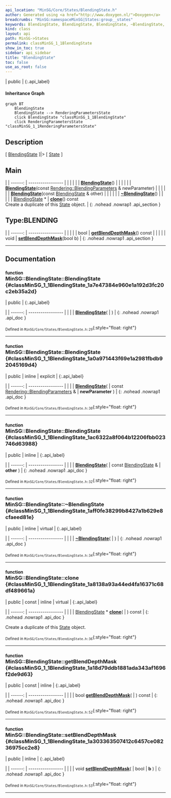 ```yaml
---
api_location: "MinSG/Core/States/BlendingState.h"
author: Generated using <a href="http://www.doxygen.nl/">Doxygen</a>
breadcrumbs: "MinSG:namespaceMinSG|States:group__states"
keywords: BlendingState, BlendingState, BlendingState, ~BlendingState, clone, depthWritesEnabled, getBlendDepthMask, setBlendDepthMask, doEnableState, doDisableState
kind: class
layout: api
path: MinSG->States
permalink: classMinSG_1_1BlendingState
show_in_toc: true
sidebar: api_sidebar
title: "BlendingState"
toc: false
use_as_root: false
---
```


| public |
{:.api_label}

#### Inheritance Graph

```mermaid
graph BT
	BlendingState
	BlendingState --> RenderingParametersState
	click BlendingState "classMinSG_1_1BlendingState"
	click RenderingParametersState "classMinSG_1_1RenderingParametersState"
```

## Description



[ [BlendingState](classMinSG_1_1BlendingState) ]|> [ [State](classMinSG_1_1State) ]



## Main

|
| ------: | ----------------- |
|  | |
|  | **[BlendingState](#classMinSG_1_1BlendingState_1a7e47384e960e1a192d3fc20c2eb35a2d)**() |
|  | |
|  | **[BlendingState](#classMinSG_1_1BlendingState_1a0a971443f69e1a2981fbdb92045169d4)**(const [Rendering::BlendingParameters](classRendering_1_1BlendingParameters) & newParameter) |
|  | |
|  | **[BlendingState](#classMinSG_1_1BlendingState_1ac6322a8f064b12206fbb023746d63988)**(const [BlendingState](classMinSG_1_1BlendingState) & other) |
|  | |
|  | **[~BlendingState](#classMinSG_1_1BlendingState_1aff0fe38299b8427a1b629e8cfaeed81e)**() |
|  | |
| [BlendingState](classMinSG_1_1BlendingState) * | **[clone](#classMinSG_1_1BlendingState_1a8138a93a44ed4fa16371c68df489661a)**() const <br/> Create a duplicate of this [State](classMinSG_1_1State) object. |
{: .nohead .nowrap1 .api_section }


## Type:BLENDING

|
| ------: | ----------------- |
|  | |
| bool | **[getBlendDepthMask](#classMinSG_1_1BlendingState_1a18d79ddb1881ada343af1696f2de9d63)**() const |
|  | |
| void | **[setBlendDepthMask](#classMinSG_1_1BlendingState_1a303363507412c6457ce08236975cc2e8)**(bool b) |
{: .nohead .nowrap1 .api_section }


-------------------------------------------------------------------

## Documentation

### <small>function</small><br/> MinSG::BlendingState::BlendingState {#classMinSG_1_1BlendingState_1a7e47384e960e1a192d3fc20c2eb35a2d}

| public |
{:.api_label}

|
| ------: | ----------------- |
|  |
|  **[BlendingState](#classMinSG_1_1BlendingState_1a7e47384e960e1a192d3fc20c2eb35a2d)**( |  ) |
{: .nohead .nowrap1 .api_doc }





<sub>Defined in `MinSG/Core/States/BlendingState.h:29`</sub>{:style="float: right"}

-------------------------------------------------------------------

### <small>function</small><br/> MinSG::BlendingState::BlendingState {#classMinSG_1_1BlendingState_1a0a971443f69e1a2981fbdb92045169d4}

| public | inline | explicit |
{:.api_label}

|
| ------: | ----------------- |
|  |
|  **[BlendingState](#classMinSG_1_1BlendingState_1a0a971443f69e1a2981fbdb92045169d4)**( | const [Rendering::BlendingParameters](classRendering_1_1BlendingParameters) & | **newParameter** ) |
{: .nohead .nowrap1 .api_doc }





<sub>Defined in `MinSG/Core/States/BlendingState.h:30`</sub>{:style="float: right"}

-------------------------------------------------------------------

### <small>function</small><br/> MinSG::BlendingState::BlendingState {#classMinSG_1_1BlendingState_1ac6322a8f064b12206fbb023746d63988}

| public | inline |
{:.api_label}

|
| ------: | ----------------- |
|  |
|  **[BlendingState](#classMinSG_1_1BlendingState_1ac6322a8f064b12206fbb023746d63988)**( | const [BlendingState](classMinSG_1_1BlendingState) & | **other** ) |
{: .nohead .nowrap1 .api_doc }





<sub>Defined in `MinSG/Core/States/BlendingState.h:32`</sub>{:style="float: right"}

-------------------------------------------------------------------

### <small>function</small><br/> MinSG::BlendingState::~BlendingState {#classMinSG_1_1BlendingState_1aff0fe38299b8427a1b629e8cfaeed81e}

| public | inline | virtual |
{:.api_label}

|
| ------: | ----------------- |
|  |
|  **[~BlendingState](#classMinSG_1_1BlendingState_1aff0fe38299b8427a1b629e8cfaeed81e)**( |  ) |
{: .nohead .nowrap1 .api_doc }





<sub>Defined in `MinSG/Core/States/BlendingState.h:34`</sub>{:style="float: right"}

-------------------------------------------------------------------

### <small>function</small><br/> MinSG::BlendingState::clone {#classMinSG_1_1BlendingState_1a8138a93a44ed4fa16371c68df489661a}

| public | const | inline | virtual |
{:.api_label}

|
| ------: | ----------------- |
|  |
| [BlendingState](classMinSG_1_1BlendingState) * **[clone](#classMinSG_1_1BlendingState_1a8138a93a44ed4fa16371c68df489661a)**( |  ) const |
{: .nohead .nowrap1 .api_doc }

Create a duplicate of this [State](classMinSG_1_1State) object.





<sub>Defined in `MinSG/Core/States/BlendingState.h:36`</sub>{:style="float: right"}

-------------------------------------------------------------------

### <small>function</small><br/> MinSG::BlendingState::getBlendDepthMask {#classMinSG_1_1BlendingState_1a18d79ddb1881ada343af1696f2de9d63}

| public | const | inline |
{:.api_label}

|
| ------: | ----------------- |
|  |
| bool **[getBlendDepthMask](#classMinSG_1_1BlendingState_1a18d79ddb1881ada343af1696f2de9d63)**( |  ) const |
{: .nohead .nowrap1 .api_doc }





<sub>Defined in `MinSG/Core/States/BlendingState.h:52`</sub>{:style="float: right"}

-------------------------------------------------------------------

### <small>function</small><br/> MinSG::BlendingState::setBlendDepthMask {#classMinSG_1_1BlendingState_1a303363507412c6457ce08236975cc2e8}

| public | inline |
{:.api_label}

|
| ------: | ----------------- |
|  |
| void **[setBlendDepthMask](#classMinSG_1_1BlendingState_1a303363507412c6457ce08236975cc2e8)**( | bool | **b** ) |
{: .nohead .nowrap1 .api_doc }





<sub>Defined in `MinSG/Core/States/BlendingState.h:53`</sub>{:style="float: right"}

-------------------------------------------------------------------

